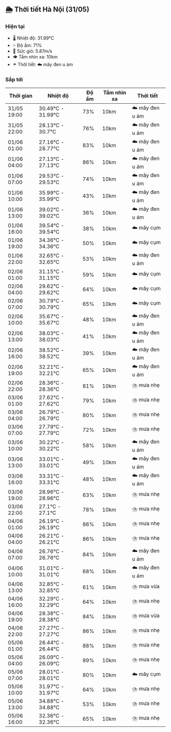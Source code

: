 ## 🌦️ Thời tiết Hà Nội (31/05)

### Hiện tại

- 🌡️ Nhiệt độ: 31.99℃
- 💦 Độ ẩm: 71%
- 💨 Sức gió: 5.87m/s
- 👁️ Tầm nhìn xa: 10km
- ☂️ Thời tiết: ☁️ mây đen u ám

### Sắp tới

| Thời gian | Nhiệt độ | Độ ẩm | Tầm nhìn xa | Thời tiết |
| --- | --- | --- | --- | --- |
| 31/05 19:00 | 30.49℃ - 31.99℃ | 73% | 10km | ☁️ mây đen u ám |
| 31/05 22:00 | 28.13℃ - 30.7℃ | 76% | 10km | ☁️ mây đen u ám |
| 01/06 01:00 | 27.16℃ - 28.77℃ | 83% | 10km | ☁️ mây đen u ám |
| 01/06 04:00 | 27.13℃ - 27.13℃ | 86% | 10km | ☁️ mây đen u ám |
| 01/06 07:00 | 29.53℃ - 29.53℃ | 74% | 10km | ☁️ mây đen u ám |
| 01/06 10:00 | 35.99℃ - 35.99℃ | 43% | 10km | ☁️ mây đen u ám |
| 01/06 13:00 | 39.02℃ - 39.02℃ | 36% | 10km | ☁️ mây đen u ám |
| 01/06 16:00 | 39.54℃ - 39.54℃ | 38% | 10km | ☁️ mây cụm |
| 01/06 19:00 | 34.36℃ - 34.36℃ | 50% | 10km | ☁️ mây cụm |
| 01/06 22:00 | 32.65℃ - 32.65℃ | 53% | 10km | ☁️ mây đen u ám |
| 02/06 01:00 | 31.15℃ - 31.15℃ | 59% | 10km | ☁️ mây cụm |
| 02/06 04:00 | 29.62℃ - 29.62℃ | 64% | 10km | ☁️ mây cụm |
| 02/06 07:00 | 30.79℃ - 30.79℃ | 65% | 10km | ☁️ mây cụm |
| 02/06 10:00 | 35.67℃ - 35.67℃ | 48% | 10km | ☁️ mây đen u ám |
| 02/06 13:00 | 38.03℃ - 38.03℃ | 41% | 10km | ☁️ mây đen u ám |
| 02/06 16:00 | 38.52℃ - 38.52℃ | 39% | 10km | ☁️ mây đen u ám |
| 02/06 19:00 | 32.21℃ - 32.21℃ | 65% | 10km | ☁️ mây đen u ám |
| 02/06 22:00 | 28.36℃ - 28.36℃ | 81% | 10km | ⛈️ mưa nhẹ |
| 03/06 01:00 | 27.62℃ - 27.62℃ | 79% | 10km | ⛈️ mưa nhẹ |
| 03/06 04:00 | 26.79℃ - 26.79℃ | 80% | 10km | ⛈️ mưa nhẹ |
| 03/06 07:00 | 27.79℃ - 27.79℃ | 72% | 10km | ⛈️ mưa nhẹ |
| 03/06 10:00 | 30.22℃ - 30.22℃ | 58% | 10km | ☁️ mây đen u ám |
| 03/06 13:00 | 33.01℃ - 33.01℃ | 49% | 10km | ☁️ mây đen u ám |
| 03/06 16:00 | 33.31℃ - 33.31℃ | 48% | 10km | ☁️ mây đen u ám |
| 03/06 19:00 | 28.96℃ - 28.96℃ | 63% | 10km | ⛈️ mưa nhẹ |
| 03/06 22:00 | 27.1℃ - 27.1℃ | 78% | 10km | ⛈️ mưa nhẹ |
| 04/06 01:00 | 26.19℃ - 26.19℃ | 86% | 10km | ⛈️ mưa nhẹ |
| 04/06 04:00 | 26.21℃ - 26.21℃ | 86% | 10km | ⛈️ mưa nhẹ |
| 04/06 07:00 | 26.76℃ - 26.76℃ | 84% | 10km | ☁️ mây đen u ám |
| 04/06 10:00 | 31.01℃ - 31.01℃ | 68% | 10km | ☁️ mây đen u ám |
| 04/06 13:00 | 32.85℃ - 32.85℃ | 61% | 10km | ⛈️ mưa vừa |
| 04/06 16:00 | 32.29℃ - 32.29℃ | 64% | 10km | ⛈️ mưa nhẹ |
| 04/06 19:00 | 28.38℃ - 28.38℃ | 84% | 10km | ⛈️ mưa vừa |
| 04/06 22:00 | 27.27℃ - 27.27℃ | 86% | 10km | ⛈️ mưa nhẹ |
| 05/06 01:00 | 26.44℃ - 26.44℃ | 88% | 10km | ⛈️ mưa nhẹ |
| 05/06 04:00 | 26.09℃ - 26.09℃ | 89% | 10km | ⛈️ mưa nhẹ |
| 05/06 07:00 | 28.01℃ - 28.01℃ | 80% | 10km | ☁️ mây cụm |
| 05/06 10:00 | 31.97℃ - 31.97℃ | 64% | 10km | ⛈️ mưa nhẹ |
| 05/06 13:00 | 34.88℃ - 34.88℃ | 53% | 10km | ⛈️ mưa nhẹ |
| 05/06 16:00 | 32.36℃ - 32.36℃ | 65% | 10km | ⛈️ mưa nhẹ |
